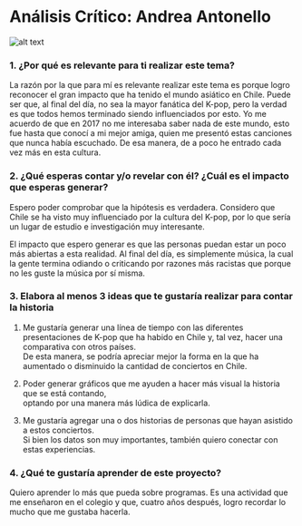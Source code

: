 # Análisis Crítico: Andrea Antonello  
![alt text](<kpop_andrea.png>)
### 1. ¿Por qué es relevante para ti realizar este tema?  

La razón por la que para mí es relevante realizar este tema es porque logro reconocer el gran impacto que ha tenido el mundo asiático en Chile. Puede ser que, al final del día, no sea la mayor fanática del K-pop, pero la verdad es que todos hemos terminado siendo influenciados por esto. Yo me acuerdo de que en 2017 no me interesaba saber nada de este mundo, esto fue hasta que conocí a mi mejor amiga, quien me presentó estas canciones que nunca había escuchado. De esa manera, de a poco he entrado cada vez más en esta cultura.  

### 2. ¿Qué esperas contar y/o revelar con él? ¿Cuál es el impacto que esperas generar?  

Espero poder comprobar que la hipótesis es verdadera. Considero que Chile se ha visto muy influenciado por la cultura del K-pop, por lo que sería un lugar de estudio e investigación muy interesante.  

El impacto que espero generar es que las personas puedan estar un poco más abiertas a esta realidad. Al final del día, es simplemente música, la cual la gente termina odiando o criticando por razones más racistas que porque no les guste la música por sí misma.  

### 3. Elabora al menos 3 ideas que te gustaría realizar para contar la historia  

   1. Me gustaría generar una línea de tiempo con las diferentes presentaciones de K-pop que ha habido en Chile y, tal vez, hacer una comparativa con otros países.  
      De esta manera, se podría apreciar mejor la forma en la que ha aumentado o disminuido la cantidad de conciertos en Chile.  

   2. Poder generar gráficos que me ayuden a hacer más visual la historia que se está contando,  
      optando por una manera más lúdica de explicarla.  

   3. Me gustaría agregar una o dos historias de personas que hayan asistido a estos conciertos.  
      Si bien los datos son muy importantes, también quiero conectar con estas experiencias.  

### 4. ¿Qué te gustaría aprender de este proyecto?  

Quiero aprender lo más que pueda sobre programas. Es una actividad que me enseñaron en el colegio y que, cuatro años después, logro recordar lo mucho que me gustaba hacerla.  
